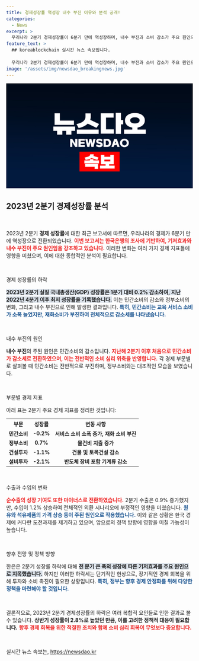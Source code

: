 ```yaml
---
title: 경제성장률 역성장 내수 부진 이유와 분석 공개!
categories:
  - News
excerpt: >
  우리나라 2분기 경제성장률이 6분기 만에 역성장하며, 내수 부진과 소비 감소가 주요 원인으로 지목되었습니다. 민간소비가 첫 감소세를 보인 가운데, 경제 전문가들은 우려스러운 상황을 경고하고 있습니다. 클릭해서 자세한 내용을 확인해보세요!
feature_text: >
  ## koreablockchain 실시간 뉴스 속보입니다.

  우리나라 2분기 경제성장률이 6분기 만에 역성장하며, 내수 부진과 소비 감소가 주요 원인으로 지목되었습니다. 민간소비가 첫 감소세를 보인 가운데, 경제 전문가들은 우려스러운 상황을 경고하고 있습니다. 클릭해서 자세한 내용을 확인해보세요!
image: '/assets/img/newsdao_breakingnews.jpg'
---
```


<p><img src="/assets/img/newsdao_breakingnews.jpg" alt="koreablockchain 속보" /></p>

<h2 data-ke-size="size26">2023년 2분기 경제성장률 분석</h2>

<p data-ke-size="size16">&nbsp;</p>

<p>2023년 2분기 <b>경제 성장률</b>에 대한 최근 보고서에 따르면, 우리나라의 경제가 6분기 만에 역성장으로 전환되었습니다. <b><span style="color: #ee2323;">이번 보고서는 한국은행의 조사에 기반하여, 기저효과와 내수 부진이 주요 원인임을 강조하고 있습니다.</span></b> 이러한 변화는 여러 가지 경제 지표들에 영향을 미쳤으며, 이에 대한 종합적인 분석이 필요합니다. </p>

<p data-ke-size="size16">&nbsp;</p>

<p>경제 성장률의 하락</p>

<p><b><span style="background-color: #21538527;">2023년 2분기 실질 국내총생산(GDP) 성장률은 1분기 대비 0.2% 감소하여, 지난 2022년 4분기 이후 최저 성장률을 기록했습니다.</span></b> 이는 민간소비의 감소와 정부소비의 변화, 그리고 내수 부진으로 인해 발생한 결과입니다. <b><span style="color: #1a5490;">특히, 민간소비는 교육 서비스 소비가 소폭 늘었지만, 재화소비가 부진하여 전체적으로 감소세를 나타냈습니다.</span></b></p>

<p data-ke-size="size16">&nbsp;</p>

<p>내수 부진의 원인</p>

<p><b>내수 부진</b>의 주된 원인은 민간소비의 감소입니다. <b><span style="color: #ee2323;">지난해 2분기 이후 처음으로 민간소비가 감소세로 전환하였으며, 이는 전반적인 소비 심리 위축을 반영합니다.</span></b> 각 경제 부문별로 살펴볼 때 민간소비는 전반적으로 부진하며, 정부소비와는 대조적인 모습을 보였습니다. </p>

<p data-ke-size="size16">&nbsp;</p>

<p>부문별 경제 지표</p>

<p>아래 표는 2분기 주요 경제 지표를 정리한 것입니다:</p>

<table style="width:100%;">
    <tr>
        <th style="text-align: center;">부문</th>
        <th style="text-align: center;">성장률</th>
        <th style="text-align: center;">변동 사항</th>
    </tr>
    <tr>
        <td style="text-align: center; height: 17px;"><b>민간소비</b></td>
        <td style="text-align: center; height: 17px;"><b>-0.2%</b></td>
        <td style="text-align: center; height: 17px;"><b>서비스 소비 소폭 증가, 재화 소비 부진</b></td>
    </tr>
    <tr>
        <td style="text-align: center; height: 17px;"><b>정부소비</b></td>
        <td style="text-align: center; height: 17px;"><b>0.7%</b></td>
        <td style="text-align: center; height: 17px;"><b>물건비 지출 증가</b></td>
    </tr>
    <tr>
        <td style="text-align: center; height: 17px;"><b>건설투자</b></td>
        <td style="text-align: center; height: 17px;"><b>-1.1%</b></td>
        <td style="text-align: center; height: 17px;"><b>건물 및 토목건설 감소</b></td>
    </tr>
    <tr>
        <td style="text-align: center; height: 17px;"><b>설비투자</b></td>
        <td style="text-align: center; height: 17px;"><b>-2.1%</b></td>
        <td style="text-align: center; height: 17px;"><b>반도체 장비 포함 기계류 감소</b></td>
    </tr>
</table>

<p data-ke-size="size16">&nbsp;</p>

<p>수출과 수입의 변화</p>

<p><b><span style="color: #ee2323;">순수출의 성장 기여도 또한 마이너스로 전환하였습니다.</span></b> 2분기 수출은 0.9% 증가했지만, 수입이 1.2% 상승하여 전체적인 외환 시나리오에 부정적인 영향을 미쳤습니다. <b><span style="color: #1a5490;">원유와 석유제품의 가격 상승 등이 주된 원인으로 작용했습니다.</span></b> 이와 같은 상황은 한국 경제에 커다란 도전과제를 제기하고 있으며, 앞으로의 정책 방향에 영향을 미칠 가능성이 높습니다.</p>

<p data-ke-size="size16">&nbsp;</p>

<p>향후 전망 및 정책 방향</p>

<p>한은은 2분기 성장률 하락에 대해 <b><span style="background-color: #21538527;">전 분기 큰 폭의 성장에 따른 기저효과를 주요 원인으로 지목했습니다.</span></b> 하지만 이러한 하락세는 단기적인 현상으로, 장기적인 경제 회복을 위해 투자와 소비 촉진이 필요한 상황입니다. <b><span style="color: #1a5490;">특히, 정부는 향후 경제 안정화를 위해 다양한 정책을 마련해야 할 것입니다.</span></b> </p>

<p data-ke-size="size16">&nbsp;</p>

<p>결론적으로, 2023년 2분기 경제성장률의 하락은 여러 복합적 요인들로 인한 결과로 볼 수 있습니다. <b>상반기 성장률이 2.8%로 높았던 만큼, 이를 고려한 정책적 대응이 필요합니다.</b> 
<b><span style="color: #ee2323;">향후 경제 회복을 위한 적절한 조치와 함께 소비 심리 회복이 무엇보다 중요합니다.</span></b> </p>

<p data-ke-size="size16">&nbsp;</p>
실시간 뉴스 속보는, <a href="https://newsdao.kr" rel="dofollow">https://newsdao.kr</a>


